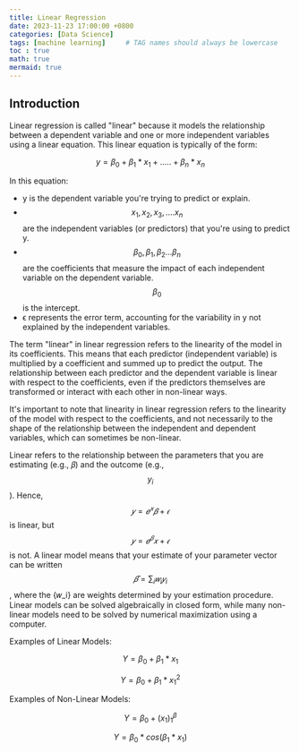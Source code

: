 ```yaml
---
title: Linear Regression
date: 2023-11-23 17:00:00 +0800
categories: [Data Science]
tags: [machine learning]     # TAG names should always be lowercase
toc : true
math: true
mermaid: true
---
```


## Introduction

Linear regression is called "linear" because it models the relationship between a dependent variable and one or more independent variables using a linear equation. This linear equation is typically of the form:

$$ 
y=\beta_0 + \beta_1 * x_1 + .....+ \beta_n * x_n 
$$

In this equation:
- y is the dependent variable you're trying to predict or explain.
- $$ x_1, x_2, x_3,....x_n $$ are the independent variables (or predictors) that you're using to predict y.  
- $$ \beta_0, \beta_1, \beta_2... \beta_n $$ are the coefficients that measure the impact of each independent variable on the dependent variable. $$ \beta_0 $$ is the intercept.
- ϵ represents the error term, accounting for the variability in y not explained by the independent variables.

The term "linear" in linear regression refers to the linearity of the model in its coefficients. This means that each predictor (independent variable) is multiplied by a coefficient and summed up to predict the output. The relationship between each predictor and the dependent variable is linear with respect to the coefficients, even if the predictors themselves are transformed or interact with each other in non-linear ways.

It's important to note that linearity in linear regression refers to the linearity of the model with respect to the coefficients, and not necessarily to the shape of the relationship between the independent and dependent variables, which can sometimes be non-linear.

Linear refers to the relationship between the parameters that you are estimating (e.g., 𝛽) and the outcome (e.g., $$ y_i $$). Hence, $$ 𝑦=𝑒^𝑥 𝛽+𝜖 $$ is linear, but $$ 𝑦=𝑒^𝛽 𝑥+𝜖 $$ is not. A linear model means that your estimate of your parameter vector can be written $$ 𝛽̂ =\sum_{i}𝑤_i 𝑦_i $$
, where the {𝑤_i} are weights determined by your estimation procedure. Linear models can be solved algebraically in closed form, while many non-linear models need to be solved by numerical maximization using a computer.

Examples of Linear Models:

$$
Y = \beta_0 + \beta_1 * x_1
$$

$$
Y = \beta_0 + \beta_1 * x_1 ^2
$$

Examples of Non-Linear Models:

$$
Y = \beta_0 + (x_1) ^ \beta_1
$$

$$
Y = \beta_0 * cos(\beta_1 * x_1)
$$






